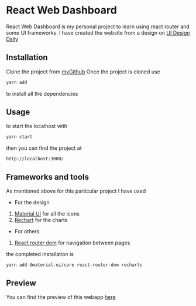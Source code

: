 # React Web Dashboard

React Web Dashboard is my personal project to learn using react router and some UI frameworks. I have created the website from a design on [UI Design Daily](https://www.uidesigndaily.com/posts/studio-app-dashboard-ui-design-day-1333)

## Installation

Clone the project from [myGithub](https://github.com/JacquesN16/Dashboard-ReactJS.git)
Once the project is cloned use

```bash
yarn add
```

to install all the dependencies

## Usage
to start the localhost with 
```javascript
yarn start
```
then you can find the project at

```
http://localhost:3000/
```

## Frameworks and tools
As mentioned above for this particular project I have used
- For the design
1. [Material UI](https://material-ui.com/) for all the icons 
2. [Rechart](https://recharts.org) for the charts

- For others  
1. [React router dom](https://reactrouter.com/) for navigation between pages

the completed installation is

```
yarn add @material-ui/core react-router-dom recharts
```
## Preview

You can find the preview of this webapp [here]()
